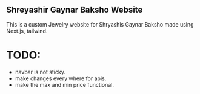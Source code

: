## Shreyashir Gaynar Baksho Website

This is a custom Jewelry website for Shryashis Gaynar Baksho made using Next.js, tailwind.

# TODO:

- navbar is not sticky.
- make changes every where for apis.
- make the max and min price functional.
